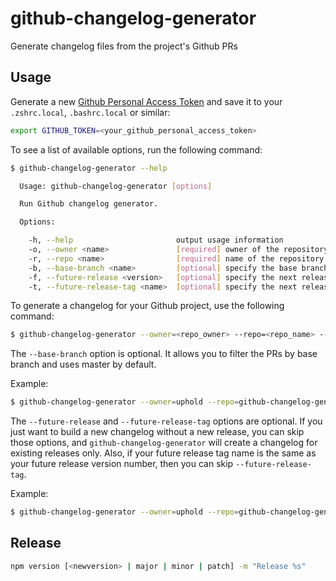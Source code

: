 # github-changelog-generator
Generate changelog files from the project's Github PRs

## Usage
Generate a new [Github Personal Access Token](https://github.com/settings/tokens) and save it to your `.zshrc.local`, `.bashrc.local` or similar:

```sh
export GITHUB_TOKEN=<your_github_personal_access_token>
```

To see a list of available options, run the following command:

```sh
$ github-changelog-generator --help

  Usage: github-changelog-generator [options]

  Run Github changelog generator.

  Options:

    -h, --help                       output usage information
    -o, --owner <name>               [required] owner of the repository
    -r, --repo <name>                [required] name of the repository
    -b, --base-branch <name>         [optional] specify the base branch name - master by default
    -f, --future-release <version>   [optional] specify the next release version
    -t, --future-release-tag <name>  [optional] specify the next release tag name if it is different from the release version
```

To generate a changelog for your Github project, use the following command:

```sh
$ github-changelog-generator --owner=<repo_owner> --repo=<repo_name> --base-branch=<base> --future-release=<release_name> --future-release-tag=<release_tag_name> > <your_changelog_file>
```

The `--base-branch` option is optional. It allows you to filter the PRs by base branch and uses master by default.

Example:

```sh
$ github-changelog-generator --owner=uphold --repo=github-changelog-generator --base-branch=production > CHANGELOG.md
```

The `--future-release` and `--future-release-tag` options are optional. If you just want to build a new changelog without a new release, you can skip those options, and `github-changelog-generator` will create a changelog for existing releases only. Also, if your future release tag name is the same as your future release version number, then you can skip `--future-release-tag`.

Example:

```sh
$ github-changelog-generator --owner=uphold --repo=github-changelog-generator --future-release=1.2.3 --future-release-tag=v1.2.3 > CHANGELOG.md
```


## Release
```sh
npm version [<newversion> | major | minor | patch] -m "Release %s"
```
